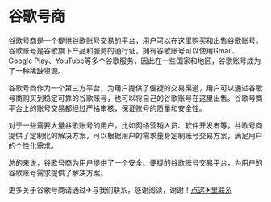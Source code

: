 # 谷歌号商

谷歌号商是一个提供谷歌账号交易的平台，用户可以在这里购买和出售谷歌账号。谷歌账号是谷歌旗下产品和服务的通行证，拥有谷歌账号可以使用Gmail、Google Play、YouTube等多个谷歌服务，因此在一些国家和地区，谷歌账号成为了一种稀缺资源。

谷歌号商作为一个第三方平台，为用户提供了便捷的交易渠道，用户可以通过谷歌号商购买到稳定可靠的谷歌账号，也可以将自己的谷歌账号在这里出售。谷歌号商平台上的账号交易都经过严格审核，保证账号的质量和安全性。

对于一些需要大量谷歌账号的用户，比如网络营销人员、软件开发者等，谷歌号商提供了定制化的解决方案，可以根据用户的需求量身定制账号交易方案，满足用户的个性化需求。

总的来说，谷歌号商为用户提供了一个安全、便捷的谷歌账号交易平台，为用户的谷歌账号需求提供了解决方案。

更多关于谷歌号商请通过✈与我们联系，感谢阅读，谢谢！[点这✈里联系](https://sms.k02.cc)